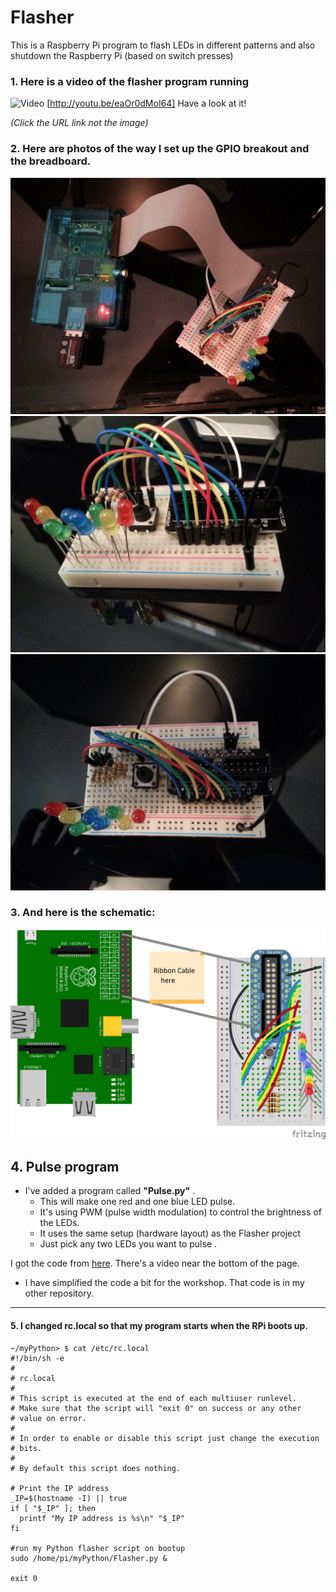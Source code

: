 Flasher
=======

This is a Raspberry Pi program to flash LEDs in different patterns and also shutdown the Raspberry Pi (based on switch presses)

### 1. Here is a video of the flasher program running 
![Video](https://i1.ytimg.com/vi/eaOr0dMoI64/mqdefault.jpg) [http://youtu.be/eaOr0dMoI64]   Have a look at it! 

*(Click the URL link not the image)*


### 2. Here are photos of the way I set up the GPIO breakout and the breadboard.


![Photo 1](https://raw.githubusercontent.com/salamander2/RaspberryPi/master/programs/Flasher/flasher1.jpg)
![Photo 2](https://raw.githubusercontent.com/salamander2/RaspberryPi/master/programs/Flasher/flasher2.jpg)
![Photo 3](https://raw.githubusercontent.com/salamander2/RaspberryPi/master/programs/Flasher/flasher3.jpg)

### 3. And here is the schematic:
![fritzing](https://raw.githubusercontent.com/salamander2/RaspberryPi/master/programs/Flasher/Flasher_bb.png)

## 4.  Pulse program

* I've added a program called **"Pulse.py"** .  
  * This will make one red and one blue LED pulse. 
  * It's using PWM (pulse width modulation) to control the brightness of the LEDs.  
  * It uses the same setup (hardware layout) as the Flasher project
  * Just pick any two LEDs you want to pulse .
 
I got the code from [here](http://raspi.tv/2013/how-to-use-soft-pwm-in-rpi-gpio-pt-2-led-dimming-and-motor-speed-control). There's a video near the bottom of the page.

* I have simplified the code a bit for the workshop. That code is in my other repository.
------


#### 5. I changed rc.local so that my program starts when the RPi boots up.

```
~/myPython> $ cat /etc/rc.local
#!/bin/sh -e
#
# rc.local
#
# This script is executed at the end of each multiuser runlevel.
# Make sure that the script will "exit 0" on success or any other
# value on error.
#
# In order to enable or disable this script just change the execution
# bits.
#
# By default this script does nothing.

# Print the IP address
_IP=$(hostname -I) || true
if [ "$_IP" ]; then
  printf "My IP address is %s\n" "$_IP"
fi

#run my Python flasher script on bootup
sudo /home/pi/myPython/Flasher.py &

exit 0
```
